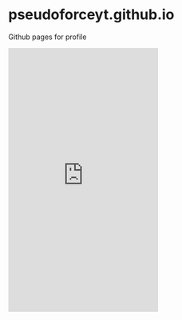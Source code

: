 # pseudoforceyt.github.io
Github pages for profile
<div class="vid-div">
                            <div id="vid-blocker"></div>
                            <iframe id="video-frame" src="https://www.youtube-nocookie.com/embed/dQw4w9WgXcQ?&amp;enablejsapi=1&amp;autoplay=1&amp;mute=1" frameborder="0" allow="accelerometer; autoplay; clipboard-write; encrypted-media; gyroscope; picture-in-picture" allowfullscreen="" height="529"></iframe>
                        </div>
